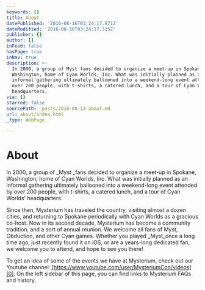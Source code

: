 ```yaml
---
keywords: []
title: About
datePublished: '2016-08-16T03:24:17.871Z'
dateModified: '2016-08-16T03:24:17.315Z'
publisher: {}
author: []
inFeed: false
hasPage: true
inNav: true
description: >-
  In 2000, a group of Myst fans decided to organize a meet-up in Spokane,
  Washington, home of Cyan Worlds, Inc. What was initially planned as an
  informal gathering ultimately ballooned into a weekend-long event attended by
  over 200 people, with t-shirts, a catered lunch, and a tour of Cyan Worlds’
  headquarters.
via: {}
starred: false
sourcePath: _posts/2016-08-13-about.md
url: about/index.html
_type: WebPage

---
```

# About

In 2000, a group of _Myst _fans decided to organize a meet-up in Spokane, Washington, home of Cyan Worlds, Inc. What was initially planned as an informal gathering ultimately ballooned into a weekend-long event attended by over 200 people, with t-shirts, a catered lunch, and a tour of Cyan Worlds' headquarters.

Since then, Mysterium has traveled the country, visiting almost a dozen cities, and returning to Spokane periodically with Cyan Worlds as a gracious co-host. Now in its second decade, Mysterium has become a community tradition, and a sort of annual reunion. We welcome all fans of Myst, Obduction, and other Cyan games. Whether you played _Myst_once a long time ago, just recently found it on iOS, or are a years-long dedicated fan, we welcome you to attend, and hope to see you there!

To get an idea of some of the events we have at Mysterium, check out our Youtube channel: [https://www.youtube.com/user/MysteriumCon/videos][0]. On the left sidebar of this page, you can find links to Mysterium FAQs and history.

[0]: https://www.youtube.com/user/MysteriumCon/videos